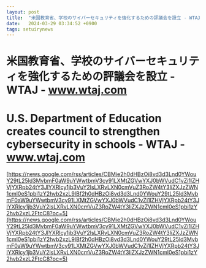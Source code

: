 ```yaml
---
layout: post
title:  "米国教育省、学校のサイバーセキュリティを強化するための評議会を設立 - WTAJ - www.wtaj.com"
date:   2024-03-29 03:34:52 +0900
tags: setuirynews 
---
```


# 米国教育省、学校のサイバーセキュリティを強化するための評議会を設立 - WTAJ - www.wtaj.com



# U.S. Department of Education creates council to strengthen cybersecurity in schools - WTAJ - www.wtaj.com

[https://news.google.com/rss/articles/CBMie2h0dHBzOi8vd3d3Lnd0YWouY29tL25ld3MvbmF0aW9uYWwtbmV3cy91LXMtZGVwYXJ0bWVudC1vZi1lZHVjYXRpb24tY3JlYXRlcy1jb3VuY2lsLXRvLXN0cmVuZ3RoZW4tY3liZXJzZWN1cml0eS1pbi1zY2hvb2xzL9IBf2h0dHBzOi8vd3d3Lnd0YWouY29tL25ld3MvbmF0aW9uYWwtbmV3cy91LXMtZGVwYXJ0bWVudC1vZi1lZHVjYXRpb24tY3JlYXRlcy1jb3VuY2lsLXRvLXN0cmVuZ3RoZW4tY3liZXJzZWN1cml0eS1pbi1zY2hvb2xzL2FtcC8?oc=5](https://news.google.com/rss/articles/CBMie2h0dHBzOi8vd3d3Lnd0YWouY29tL25ld3MvbmF0aW9uYWwtbmV3cy91LXMtZGVwYXJ0bWVudC1vZi1lZHVjYXRpb24tY3JlYXRlcy1jb3VuY2lsLXRvLXN0cmVuZ3RoZW4tY3liZXJzZWN1cml0eS1pbi1zY2hvb2xzL9IBf2h0dHBzOi8vd3d3Lnd0YWouY29tL25ld3MvbmF0aW9uYWwtbmV3cy91LXMtZGVwYXJ0bWVudC1vZi1lZHVjYXRpb24tY3JlYXRlcy1jb3VuY2lsLXRvLXN0cmVuZ3RoZW4tY3liZXJzZWN1cml0eS1pbi1zY2hvb2xzL2FtcC8?oc=5)

